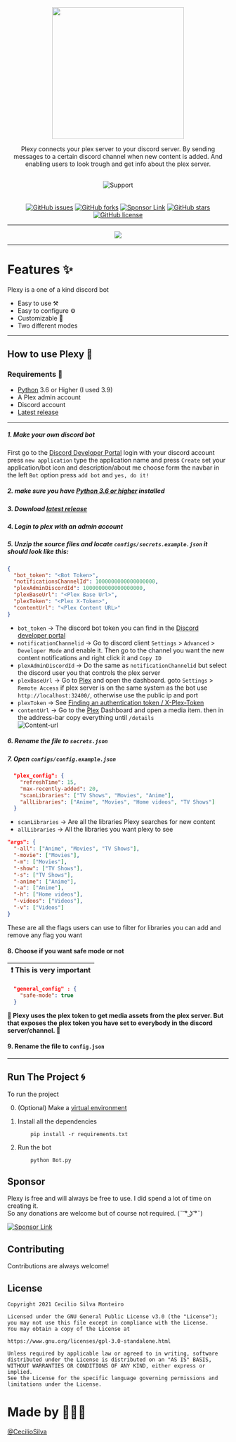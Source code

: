 <div align="center">
  <img src="https://i.imgur.com/sxfp0vX.png" height="300" align="center">
  <br>
  <p>Plexy connects your plex server to your discord server. 
    By sending messages to a certain discord channel when new content is added. 
    And enabling users to look trough and get info about the plex server.
    </p> 
  <br>
    <img src="https://img.shields.io/badge/Plexy-v6.0.0-orange?style=for-the-badge&logo=discord" alt="Support">
  <br>
  <br>
<br>
    <a href="https://github.com/CecilioSilva/Plexy/issues"><img alt="GitHub issues" src="https://img.shields.io/github/issues/CecilioSilva/Plexy?style=for-the-badge"></a>
    <a href="https://github.com/CecilioSilva/Plexy/network"><img alt="GitHub forks" src="https://img.shields.io/github/forks/CecilioSilva/Plexy?style=for-the-badge"></a>
    <a href="https://ko-fi.com/gamingismyfood"><img alt="Sponsor Link" src="https://img.shields.io/badge/Ko--fi-F16061?style=for-the-badge&logo=ko-fi&logoColor=white"></a>
    <a href="https://github.com/CecilioSilva/Plexy/stargazers"><img alt="GitHub stars" src="https://img.shields.io/github/stars/CecilioSilva/Plexy?style=for-the-badge"></a>
    <a href="https://github.com/CecilioSilva/Plexy/blob/main/LICENSE"><img alt="GitHub license" src="https://img.shields.io/github/license/CecilioSilva/Plexy?style=for-the-badge"></a>
</div>

---
<div align="center">
    <img src="https://i.imgur.com/Abn4f91.png" align="center" style="weight: 500px"/>
</div>

---
# Features ✨

Plexy is a one of a kind discord bot

- Easy to use ⚒️
- Easy to configure ⚙️
- Customizable 📐
- Two different modes
---

## How to use Plexy 🤖
### Requirements 📜

- [Python](https://www.python.org/downloads/) 3.6 or Higher (I used 3.9)
- A Plex admin account
- Discord account
- [Latest release](https://github.com/CecilioSilva/Plexy/releases/latest)

---

##### 1. Make your own discord bot

First go to the [Discord Developer Portal](https://discord.com/developers/applications/)
login with your discord account
press `new application`
type the application name and press `Create`
set your application/bot icon and description/about me
choose form the navbar in the left `Bot` option
press `add bot` and `yes, do it!`

##### 2. make sure you have [Python 3.6 or higher](https://www.python.org/downloads/) installed

##### 3. Download [latest release](https://github.com/CecilioSilva/Plexy/releases/latest)

##### 4. Login to plex with an admin account

##### 5. Unzip the source files and locate `configs/secrets.example.json` it should look like this:

```json
{
  "bot_token": "<Bot Token>",
  "notificationsChannelId": 1000000000000000000,
  "plexAdminDiscordId": 1000000000000000000,
  "plexBaseUrl": "<Plex Base Url>",
  "plexToken": "<Plex X-Token>",
  "contentUrl": "<Plex Content URL>"
}
```

- `bot_token` &#8594; The discord bot token you can find in the [Discord developer portal](https://discord.com/developers/applications/)  
- `notificationChannelid` &#8594; Go to discord client `Settings` > `Advanced` > `Developer Mode` and enable it. Then go to the channel you want the new content notifications and right click it and `Copy ID`  
- `plexAdminDiscordId` &#8594; Do the same as `notificationChannelid` but select the discord user you that controls the plex server
- `plexBaseUrl` &#8594; Go to [Plex](https://www.plex.tv/) and open the dashboard. goto `Settings` > `Remote Access` if plex server is on the same system as the bot use `http://localhost:32400/`, otherwise use the public ip and port
- `plexToken` &#8594; See [Finding an authentication token / X-Plex-Token](https://support.plex.tv/articles/204059436-finding-an-authentication-token-x-plex-token/)
- `contentUrl` &#8594; Go to the [Plex](https://www.plex.tv/) Dashboard and open a media item. then in the address-bar copy everything until `/details`  
  ![Content-url](https://i.imgur.com/iL1Bl6S.png)

##### 6. Rename the file to `secrets.json`

##### 7. Open `configs/config.example.json`

```json
  "plex_config": {
    "refreshTime": 15,
    "max-recently-added": 20,
    "scanLibraries": ["TV Shows", "Movies", "Anime"],
    "allLibraries": ["Anime", "Movies", "Home videos", "TV Shows"]
  }
```
- `scanLibraries` &#8594; Are all the libraries Plexy searches for new content
- `allLibraries` &#8594; All the libraries you want plexy to see

```json
"args": {
  "-all": ["Anime", "Movies", "TV Shows"],
  "-movie": ["Movies"],
  "-m": ["Movies"],
  "-show": ["TV Shows"],
  "-s": ["TV Shows"],
  "-anime": ["Anime"],
  "-a": ["Anime"],
  "-h": ["Home videos"],
  "-videos": ["Videos"],
  "-v": ["Videos"]
}
```
These are all the flags users can use to filter for libraries
you can add and remove any flag you want


#### 8. Choose if you want safe mode or not


| :exclamation:  This is very important   |
|-----------------------------------------|

```json
  "general_config" : {
    "safe-mode": true
  }
```

**🛑 Plexy uses the plex token to get media assets from the plex server. 
But that exposes the plex token you have set to everybody in the discord server/channel. 🛑**
         



#### 9. Rename the file to `config.json`

---

## Run The Project 🌀

To run the project

0. (Optional) Make a [virtual environment](https://docs.python.org/3/library/venv.html)
1. Install all the dependencies
    ```commandline
        pip install -r requirements.txt
    ```

2. Run the bot
    ```commandline
        python Bot.py
    ```

## Sponsor
Plexy is free and will always be free to use. I did spend a lot of time on creating it.  
So any donations are welcome but of course not required. 	(˵ ͡° ͜ʖ ͡°˵)  

[![Sponsor Link](https://img.shields.io/badge/Ko--fi-F16061?style=for-the-badge&logo=ko-fi&logoColor=white)](https://ko-fi.com/gamingismyfood)

## Contributing
Contributions are always welcome!

## License

    Copyright 2021 Cecilio Silva Monteiro

    Licensed under the GNU General Public License v3.0 (the "License");
    you may not use this file except in compliance with the License.
    You may obtain a copy of the License at

    https://www.gnu.org/licenses/gpl-3.0-standalone.html

    Unless required by applicable law or agreed to in writing, software
    distributed under the License is distributed on an "AS IS" BASIS,
    WITHOUT WARRANTIES OR CONDITIONS OF ANY KIND, either express or implied.
    See the License for the specific language governing permissions and
    limitations under the License.

# Made by 🧑🏾‍💻

[@CecilioSilva](https://github.com/CecilioSilva)